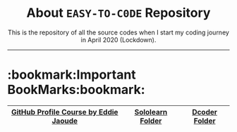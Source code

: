 <div align = "center">
  <h1>About <code>EASY-TO-C0DE</code> Repository</h1>
    This is the repository of all the source codes when I start my coding journey in April 2020 (Lockdown).<br/>
  <hr/>
  
  <div align = "left">
<h1>:bookmark:Important BookMarks:bookmark:</h1>

| [GitHub Profile Course by Eddie Jaoude](https://github.com/SAD0XER/EASY-TO-C0DE/blob/Master/Github_Profile_Course_by_EddieJaoude) |[Sololearn Folder](https://github.com/SAD0XER/EASY-TO-C0DE/tree/Master/Sololearn) | [Dcoder Folder](https://github.com/SAD0XER/EASY-TO-C0DE/tree/Master/Dcoder) |
|-|-|-|
  </div>
</div>
